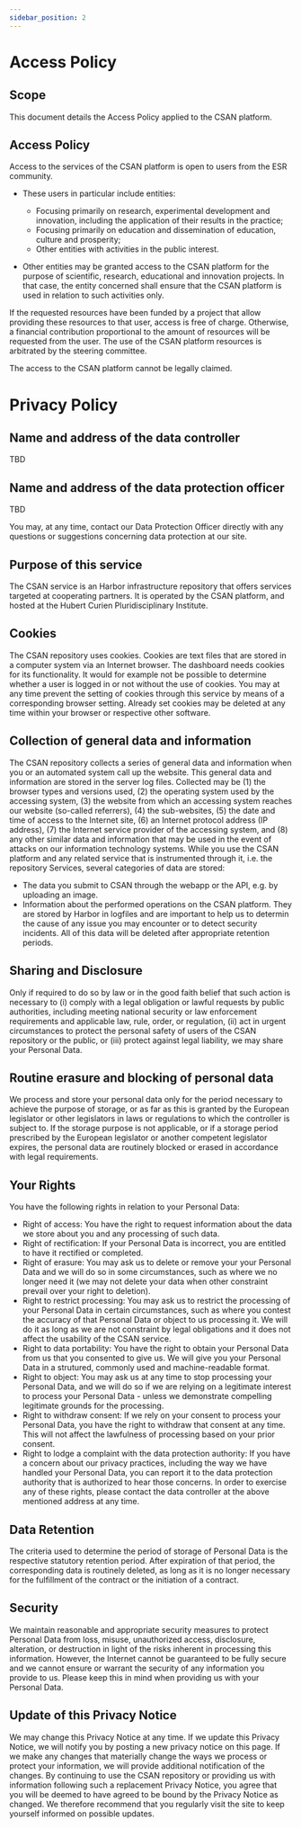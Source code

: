 ```yaml
---
sidebar_position: 2
---
```


# Access Policy

## Scope
This document details the Access Policy applied to the CSAN platform.

## Access Policy
Access to the services of the CSAN platform is open to users from the ESR community.

* These users in particular include entities:
    * Focusing primarily on research, experimental development and innovation, including the application of their results in the practice;
    * Focusing primarily on education and dissemination of education, culture and prosperity;
    * Other entities with activities in the public interest.

* Other entities may be granted access to the CSAN platform for the purpose of scientific, research, educational and innovation projects. In that case, the entity concerned shall ensure that the CSAN platform is used in relation to such activities only.

If the requested resources have been funded by a project that allow providing these resources to that user, access is free of charge. Otherwise, a financial contribution proportional to the amount of resources will be requested from the user. The use of the CSAN platform resources is arbitrated by the steering committee.

The access to the CSAN platform cannot be legally claimed.

# Privacy Policy

##  Name and address of the data controller
TBD

## Name and address of the data protection officer
TBD

You may, at any time, contact our Data Protection Officer directly with any questions or suggestions
concerning data protection at our site.

## Purpose of this service
The CSAN service is an Harbor infrastructure repository that offers services targeted at cooperating partners. It is operated by the CSAN platform, and hosted at the Hubert Curien Pluridisciplinary Institute.

## Cookies
The CSAN repository uses cookies. Cookies are text files that are stored in a computer
system via an Internet browser. The dashboard needs cookies for its functionality. It would for example
not be possible to determine whether a user is logged in or not without the use of cookies.
You may at any time prevent the setting of cookies through this service by means of a corresponding
browser setting. Already set cookies may be deleted at any time within your browser or respective other
software.

## Collection of general data and information
The CSAN repository collects a series of general data and information when you or an
automated system call up the website. This general data and information are stored in the server log
files. Collected may be (1) the browser types and versions used, (2) the operating system used by the
accessing system, (3) the website from which an accessing system reaches our website (so-called referrers),
(4) the sub-websites, (5) the date and time of access to the Internet site, (6) an Internet protocol address
(IP address), (7) the Internet service provider of the accessing system, and (8) any other similar data
and information that may be used in the event of attacks on our information technology systems.
While you use the CSAN platform and any related service that is instrumented through it, i.e. the
repository Services, several categories of data are stored:
* The data you submit to CSAN through the webapp or the API, e.g. by uploading an image.
* Information about the performed operations on the CSAN platform. They are stored by Harbor
in logfiles and are important to help us to determin the cause of any issue you may encounter or
to detect security incidents.
All of this data will be deleted after appropriate retention periods.

## Sharing and Disclosure
Only if required to do so by law or in the good faith belief that such action is necessary to (i) comply
with a legal obligation or lawful requests by public authorities, including meeting national security or law
enforcement requirements and applicable law, rule, order, or regulation, (ii) act in urgent circumstances
to protect the personal safety of users of the CSAN repository or the public, or (iii) protect against legal
liability, we may share your Personal Data.

## Routine erasure and blocking of personal data
We process and store your personal data only for the period necessary to achieve the purpose of
storage, or as far as this is granted by the European legislator or other legislators in laws or regulations
to which the controller is subject to.
If the storage purpose is not applicable, or if a storage period prescribed by the European legislator
or another competent legislator expires, the personal data are routinely blocked or erased in accordance
with legal requirements.

## Your Rights
You have the following rights in relation to your Personal Data:
* Right of access: You have the right to request information about the data we store about you and
any processing of such data.
* Right of rectification: If your Personal Data is incorrect, you are entitled to have it rectified or
completed.
* Right of erasure: You may ask us to delete or remove your your Personal Data and we will do so in
some circumstances, such as where we no longer need it (we may not delete your data when other
constraint prevail over your right to deletion).
* Right to restrict processing: You may ask us to restrict the processing of your Personal Data in
certain circumstances, such as where you contest the accuracy of that Personal Data or object to
us processing it. We will do it as long as we are not constraint by legal obligations and it does not
affect the usability of the CSAN service.
* Right to data portability: You have the right to obtain your Personal Data from us that you
consented to give us. We will give you your Personal Data in a strutured, commonly used and
machine-readable format.
* Right to object: You may ask us at any time to stop processing your Personal Data, and we will do
so if we are relying on a legitimate interest to process your Personal Data - unless we demonstrate
compelling legitimate grounds for the processing.
* Right to withdraw consent: If we rely on your consent to process your Personal Data, you have the
right to withdraw that consent at any time. This will not affect the lawfulness of processing based
on your prior consent.
* Right to lodge a complaint with the data protection authority: If you have a concern about our
privacy practices, including the way we have handled your Personal Data, you can report it to the
data protection authority that is authorized to hear those concerns.
In order to exercise any of these rights, please contact the data controller at the above mentioned
address at any time.

## Data Retention
The criteria used to determine the period of storage of Personal Data is the respective statutory
retention period. After expiration of that period, the corresponding data is routinely deleted, as long as
it is no longer necessary for the fulfillment of the contract or the initiation of a contract.

## Security
We maintain reasonable and appropriate security measures to protect Personal Data from loss, misuse,
unauthorized access, disclosure, alteration, or destruction in light of the risks inherent in processing this
information. However, the Internet cannot be guaranteed to be fully secure and we cannot ensure or
warrant the security of any information you provide to us. Please keep this in mind when providing us
with your Personal Data.

## Update of this Privacy Notice
We may change this Privacy Notice at any time. If we update this Privacy Notice, we will notify
you by posting a new privacy notice on this page. If we make any changes that materially change the
ways we process or protect your information, we will provide additional notification of the changes. By
continuing to use the CSAN repository or providing us with information following such a replacement
Privacy Notice, you agree that you will be deemed to have agreed to be bound by the Privacy Notice as
changed. We therefore recommend that you regularly visit the site to keep yourself informed on possible
updates.
